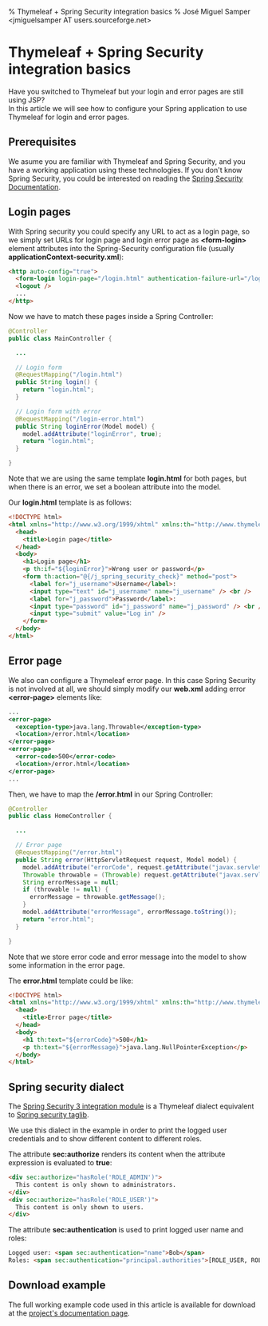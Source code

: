 % Thymeleaf + Spring Security integration basics
% Jos&eacute; Miguel Samper \<jmiguelsamper AT users.sourceforge.net\>


Thymeleaf + Spring Security integration basics
==============================================

Have you switched to Thymeleaf but your login and error pages are still
using JSP? \
 In this article we will see how to configure your Spring application to
use Thymeleaf for login and error pages.

Prerequisites
-------------

We asume you are familiar with Thymeleaf and Spring Security, and you
have a working application using these technologies. If you don't know
Spring Security, you could be interested on reading the [Spring Security
Documentation](http://static.springsource.org/spring-security/site/reference.html).

Login pages
-----------

With Spring security you could specify any URL to act as a login page,
so we simply set URLs for login page and login error page as
**\<form-login\>** element attributes into the Spring-Security
configuration file (usually **applicationContext-security.xml**):

```html
<http auto-config="true">
  <form-login login-page="/login.html" authentication-failure-url="/login-error.html" />
  <logout />
  ...
</http>
```

Now we have to match these pages inside a Spring Controller:

```java
@Controller
public class MainController {

  ...

  // Login form
  @RequestMapping("/login.html")
  public String login() {
    return "login.html";
  }

  // Login form with error
  @RequestMapping("/login-error.html")
  public String loginError(Model model) {
    model.addAttribute("loginError", true);
    return "login.html";
  }

}
```

Note that we are using the same template **login.html** for both pages,
but when there is an error, we set a boolean attribute into the model.

Our **login.html** template is as follows:

```html
<!DOCTYPE html>
<html xmlns="http://www.w3.org/1999/xhtml" xmlns:th="http://www.thymeleaf.org">
  <head>
    <title>Login page</title>
  </head>
  <body>
    <h1>Login page</h1>
    <p th:if="${loginError}">Wrong user or password</p>
    <form th:action="@{/j_spring_security_check}" method="post">
      <label for="j_username">Username</label>:
      <input type="text" id="j_username" name="j_username" /> <br />
      <label for="j_password">Password</label>:
      <input type="password" id="j_password" name="j_password" /> <br />
      <input type="submit" value="Log in" />
    </form>
  </body>
</html>
```

Error page
----------

We also can configure a Thymeleaf error page. In this case Spring
Security is not involved at all, we should simply modify our **web.xml**
adding error **\<error-page\>** elements like:

```xml
...
<error-page>
  <exception-type>java.lang.Throwable</exception-type>
  <location>/error.html</location>
</error-page>
<error-page>
  <error-code>500</error-code>
  <location>/error.html</location>
</error-page>
...
```

Then, we have to map the **/error.html** in our Spring Controller:

```java
@Controller
public class HomeController {

  ...

  // Error page
  @RequestMapping("/error.html")
  public String error(HttpServletRequest request, Model model) {
    model.addAttribute("errorCode", request.getAttribute("javax.servlet.error.status_code"));
    Throwable throwable = (Throwable) request.getAttribute("javax.servlet.error.exception");
    String errorMessage = null;
    if (throwable != null) {
      errorMessage = throwable.getMessage();
    }
    model.addAttribute("errorMessage", errorMessage.toString());
    return "error.html";
  }

}
```

Note that we store error code and error message into the model to show
some information in the error page.

The **error.html** template could be like:

```html
<!DOCTYPE html>
<html xmlns="http://www.w3.org/1999/xhtml" xmlns:th="http://www.thymeleaf.org">
  <head>
    <title>Error page</title>
  </head>
  <body>
    <h1 th:text="${errorCode}">500</h1>
    <p th:text="${errorMessage}">java.lang.NullPointerException</p>
  </body>
</html>
```

Spring security dialect
-----------------------

The [Spring Security 3 integration
module](https://github.com/thymeleaf/thymeleaf-extras-springsecurity3)
is a Thymeleaf dialect equivalent to [Spring security
taglib](http://static.springsource.org/spring-security/site/docs/3.1.x/reference/taglibs.html).

We use this dialect in the example in order to print the logged user
credentials and to show different content to different roles.

The attribute **sec:authorize** renders its content when the attribute
expression is evaluated to **true**:

```html
<div sec:authorize="hasRole('ROLE_ADMIN')">
  This content is only shown to administrators.
</div>
<div sec:authorize="hasRole('ROLE_USER')">
  This content is only shown to users.
</div>
```

The attribute **sec:authentication** is used to print logged user name
and roles:

```html
Logged user: <span sec:authentication="name">Bob</span>
Roles: <span sec:authentication="principal.authorities">[ROLE_USER, ROLE_ADMIN]</span>
```

Download example
----------------

The full working example code used in this article is available for
download at the [project's documentation page](/documentation.html).
